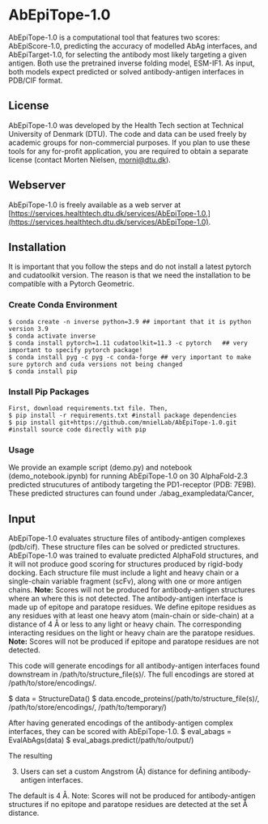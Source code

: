 # AbEpiTope-1.0
AbEpiTope-1.0 is a computational tool that features two scores: AbEpiScore-1.0, predicting the accuracy of modelled AbAg interfaces, and AbEpiTarget-1.0, for selecting the antibody most likely targeting a given antigen. Both use the pretrained inverse folding model, ESM-IF1. As input, both models expect predicted or solved antibody-antigen interfaces in PDB/CIF format. 

## License
AbEpiTope-1.0 was developed by the Health Tech section at Technical University of Denmark (DTU). The code and data can be used freely by academic groups for non-commercial purposes. If you plan to use these tools for any for-profit application, you are required to obtain a separate license (contact Morten Nielsen, morni@dtu.dk).

## Webserver
AbEpiTope-1.0 is freely available as a web server at [https://services.healthtech.dtu.dk/services/AbEpiTope-1.0.](https://services.healthtech.dtu.dk/services/AbEpiTope-1.0). 

## Installation 
It is important that you follow the steps and do not install a latest pytorch and cudatoolkit version. 
The reason is that we need the installation to be compatible with a Pytorch Geometric.

### Create Conda Environment
```
$ conda create -n inverse python=3.9 ## important that it is python version 3.9
$ conda activate inverse
$ conda install pytorch=1.11 cudatoolkit=11.3 -c pytorch   ## very important to specify pytorch package!
$ conda install pyg -c pyg -c conda-forge ## very important to make sure pytorch and cuda versions not being changed
$ conda install pip
```
### Install Pip Packages 
```
First, download requirements.txt file. Then,
$ pip install -r requirements.txt #install package dependencies
$ pip install git+https://github.com/mnielLab/AbEpiTope-1.0.git #install source code directly with pip
```
### Usage 
We provide an example script (demo.py) and notebook (demo_notebook.ipynb) for running AbEpiTope-1.0 on 30 AlphaFold-2.3 predicted strucutures of antibody targeting the PD1-receptor (PDB: 7E9B).
These predicted structures can found under ./abag_exampledata/Cancer,

## Input
AbEpiTope-1.0 evaluates structure files of antibody-antigen complexes (pdb/cif). These structure files can be solved or predicted structures. AbEpiTope-1.0 was trained to evaluate predicted AlphaFold structures, and it will not produce good scoring for structures produced by rigid-body docking. Each structure file must include a light and heavy chain or a single-chain variable fragment (scFv), along with one or more antigen chains. **Note:** Scores will not be produced for antibody-antigen structures where an where this is not detected. 
The antibody-antigen interface is made up of epitope and paratope residues. We define epitope residues as any residues with at least one heavy atom (main-chain or side-chain) at a distance of 4 Å or less to any light or heavy chain. The corresponding interacting residues on the light or heavy chain are the paratope residues. **Note:** Scores will not be produced if epitope and paratope residues are not detected.  

This code will generate encodings for all antibody-antigen interfaces found downstream in /path/to/structure_file(s)/.
The full encodings are stored at /path/to/store/encodings/. 

$ data = StructureData()
$ data.encode_proteins(/path/to/structure_file(s)/, /path/to/store/encodings/, /path/to/temporary/)

After having generated encodings of the antibody-antigen complex interfaces, they can be scored with AbEpiTope-1.0. 
$ eval_abags = EvalAbAgs(data)
$ eval_abags.predict(/path/to/output/)

The resulting 


3. Users can set a custom Angstrom (Å) distance for defining antibody-antigen interfaces.

The default is 4 Å. 
Note: Scores will not be produced for antibody-antigen structures if no epitope and paratope residues are detected at the set Å distance.





